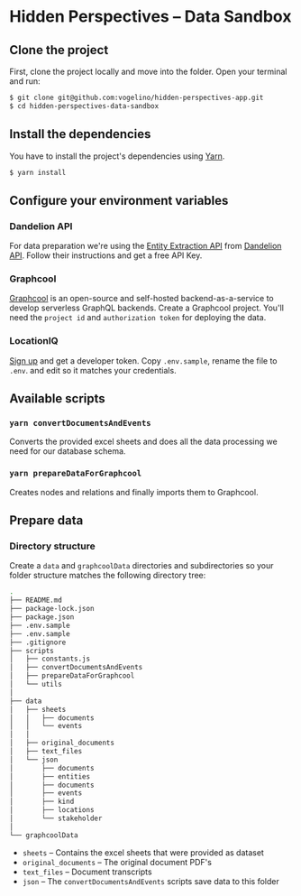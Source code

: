 # Hidden Perspectives – Data Sandbox
## Clone the project
First, clone the project locally and move into the folder. Open your terminal and run:
```sh
$ git clone git@github.com:vogelino/hidden-perspectives-app.git
$ cd hidden-perspectives-data-sandbox
```

## Install the dependencies
You have to install the project's dependencies using [Yarn](https://yarnpkg.com/en/).
```sh
$ yarn install
```

## Configure your environment variables
### Dandelion API
For data preparation we're using the [Entity Extraction API](https://dandelion.eu/docs/api/datatxt/nex/getting-started/) from [Dandelion API](https://dandelion.eu/). Follow their instructions and get a free API Key.

### Graphcool
[Graphcool](https://www.graph.cool/) is an open-source and self-hosted backend-as-a-service to develop serverless GraphQL backends. Create a Graphcool project. You'll need the `project id` and `authorization token` for deploying the data.

### LocationIQ
[Sign up](https://locationiq.com/) and get a developer token. Copy `.env.sample`, rename the file to `.env`. and edit so it matches your credentials.


## Available scripts
### `yarn convertDocumentsAndEvents`

Converts the provided excel sheets and does all the data processing we need for our database schema.

### `yarn prepareDataForGraphcool`

Creates nodes and relations and finally imports them to Graphcool.


## Prepare data

### Directory structure

Create a `data` and `graphcoolData` directories and subdirectories so your folder structure matches the following directory tree:

```sh
.
├── README.md
├── package-lock.json
├── package.json
├── .env.sample
├── .env.sample
├── .gitignore
├── scripts
│   ├── constants.js
│   ├── convertDocumentsAndEvents
│   ├── prepareDataForGraphcool
│   └── utils
│
├── data
│   ├── sheets
│   │   ├── documents
│   │   └── events
│   │
│   ├── original_documents
│   ├── text_files
│   └── json
│       ├── documents
│       ├── entities
│       ├── documents
│       ├── events
│       ├── kind
│       ├── locations
│       └── stakeholder
│
└── graphcoolData
```


- `sheets` – Contains the excel sheets that were provided as dataset
- `original_documents` – The original document PDF's
- `text_files` – Document transcripts
- `json` – The `convertDocumentsAndEvents` scripts save data to this folder
